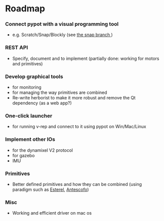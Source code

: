 # Roadmap

### Connect pypot with a visual programming tool
* e.g. Scratch/Snap/Blockly (see [the snap branch ](https://github.com/poppy-project/pypot/tree/snap))

### REST API
* Specify, document and to implement (partially done: working for motors and primitives)

### Develop graphical tools
* for monitoring
* for managing the way primitives are combined
* Re-write herborist to make it more robust and remove the Qt dependency (as a web app?)

### One-click launcher
* for running v-rep and connect to it using pypot on Win/Mac/Linux

### Implement other IOs
* for the dynamixel V2 protocol
* for gazebo
* IMU

### Primitives
* Better defined primitives and how they can be combined (using paradigm such as [Esterel](http://www.esterel-technologies.com), [Antescofo](http://repmus.ircam.fr/antescofo))


### Misc
* Working and efficient driver on mac os
